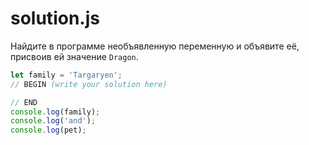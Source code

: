 # solution.js

Найдите в программе необъявленную переменную и объявите её, присвоив ей значение `Dragon`.
```javascript
let family = 'Targaryen';
// BEGIN (write your solution here)

// END
console.log(family);
console.log('and');
console.log(pet);
```
